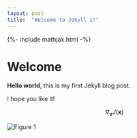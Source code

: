 ```yaml
---
layout: post
title:  "Welcome to Jekyll 1!"
---
```

{%- include mathjax.html -%}
# Welcome

**Hello world**, this is my first Jekyll blog post.

I hope you like it!

$$ \nabla_\boldsymbol{x} J(\boldsymbol{x}) $$

![Figure 1](/assets/img0.png)
